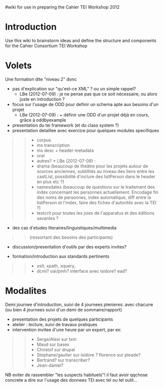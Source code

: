 #wiki for use in preparing the Cahier TEI Workshop 2012

# Introduction #

Use this wiki to brainstorm ideas and define the structure and components for the Cahier Consortium TEI Workshop


# Volets #

Une formation dite "niveau 2" donc

  * pas d'explication sur "qu'est-ce XML" ? ou un simple rappel?
    * LBe (2012-07-09) : je ne pense pas que ce soit nécessaire, ou alors juste en introduction ?
  * focus sur l'usage de ODD pour definir un schema apte aux besoins d'un projet
    * LBe (2012-07-09) : + définir une ODD d'un projet déjà en cours, grâce à oddbyexample
  * presentation du tei framework (et du class system ?)
  * presentation detaillee avec exercice pour quelques modules specifiques
> > - corpus
> > - ms transcription
> > - ms desc + header metadata
> > - oral
> > - autres?
      * LBe (2012-07-09) :
> > - drama (beaucoup de théâtre pour les projets autour de sources anciennes, subtilités au niveau des liens entre les castList, possibilité d'inclure des listPerson dans le header en plus etc ?)
> > - namesdates (beaucoup de questions sur le traitement des index concernant les personnes actuellement. Encodage fin des noms de personnes, index automatique, diff entre la listPerson et l'index, faire des fiches d'autorités avec la TEI ?)
> > - textcrit pour toutes les joies de l'apparatus et des éditions savantes ?

  * des cas d'etudes literaires/linguistiques/multimedia
> > (ressortant des besoins des participants)

  * discussion/presentation d'outils par des experts invites?

  * formation/introduction aux standards pertinents
> > - xslt, xpath, xquery,
> > - dcmi? oai/pmh? interface avec isidore? ead?


# Modalites #

Demi journee d'introduction, suivi de 4 journees plenieres: avec chacune
(ou bien 4 journees suivi d'un demi de sommaire/rapport)

  * presentation des projets de quelques participants
  * atelier : lecture, suivi de travaux pratiques
  * intervention invitee d'une heure par un expert, par ex:
> > -  Serge/Alexi sur txm
> > -  Maud sur basex
> > -  Christof sur drupal
> > -  Stephane/gautier sur isidore ? florence sur pleade?
> > -  Bertrand? sur transcriber?
> > -  Jean-daniel?

NB eviter de rassembler "les suspects habituels"! il faut avoir qqchose concrete a dire sur l'usage des donnees TEI avec tel ou tel outil...